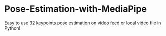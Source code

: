# Pose-Estimation-with-MediaPipe
Easy to use 32 keypoints pose estimation on video feed or local video file in Python!
